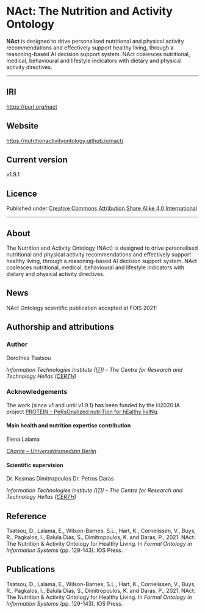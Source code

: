 # NAct: The Nutrition and Activity Ontology
**NAct** is designed to drive personalised nutritional and physical activity recommendations and effectively
support healthy living, through a reasoning-based AI decision support system. NAct coalesces nutritional, medical, behavioural and lifestyle indicators with dietary and physical activity directives.
___
## IRI
<https://purl.org/nact>

## Website
<https://nutritionactivityontology.github.io/nact/> 

## Current version
v1.9.1

## Licence
Published under [Creative Commons Attribution Share Alike 4.0 International](https://creativecommons.org/licenses/by-sa/4.0/legalcode)
____
## About
The Nutrition and Activity Ontology (NAct) is designed to drive personalised nutritional and physical activity recommendations and effectively support healthy living, through a reasoning-based AI decision support system. NAct coalesces nutritional, medical, behavioural and lifestyle indicators with dietary and physical activity directives.

## News
NAct Ontology scientific publication accepted at FOIS 2021!

## Authorship and attributions
### Author 
Dorothea Tsatsou

*Information Technologies Institute ([ITI](https://www.iti.gr/))* -
*The Centre for Research and Technology Hellas ([CERTH](https://www.certh.gr/))*


### Acknowledgements
The work (since v1 and until v1.9.1) has been funded by the H2020 IA project [PROTEIN - PeRsOnalized nutriTion for hEalthy livINg](https://protein-h2020.eu/).

#### Main health and nutrition expertise contribution
Elena Lalama 

*[Charité – Universitätsmedizin Berlin](https://www.charite.de/en/)*

#### Scientific supervision
Dr. Kosmas Dimitropoulos
Dr. Petros Daras 

*Information Technologies Institute ([ITI](https://www.iti.gr/))* -
*The Centre for Research and Technology Hellas ([CERTH](https://www.certh.gr/))*

## Reference
Tsatsou, D., Lalama, E., Wilson-Barnes, S.L., Hart, K., Cornelissen, V., Buys, R., Pagkalos, I., Balula Dias, S., Dimitropoulos, K. and Daras, P., 2021. NAct: The Nutrition & Activity Ontology for Healthy Living. In *Formal Ontology in Information Systems* (pp. 129-143). IOS Press.

## Publications
Tsatsou, D., Lalama, E., Wilson-Barnes, S.L., Hart, K., Cornelissen, V., Buys, R., Pagkalos, I., Balula Dias, S., Dimitropoulos, K. and Daras, P., 2021. NAct: The Nutrition & Activity Ontology for Healthy Living. In *Formal Ontology in Information Systems* (pp. 129-143). IOS Press.
